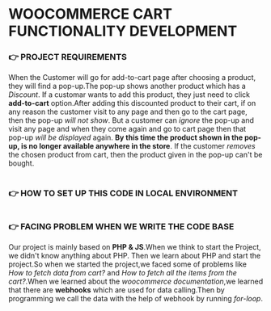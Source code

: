 
# WOOCOMMERCE CART FUNCTIONALITY DEVELOPMENT

###  👉 PROJECT REQUIREMENTS ###
 When the Customer will go for add-to-cart page after choosing a product, they will find a pop-up.The pop-up shows another product which has a *Discount*. If a customar wants to add this product, they just need to click **add-to-cart** option.After adding this discounted product to their cart, if on any reason the customer visit to any page and then go to the cart page, then the pop-up *will not show*. But a customer can *ignore* the pop-up and visit any page and when they come again and go to cart page then that pop-up *will be displayed* again. **By this time the product shown in the pop-up, is no longer available anywhere in the store**. If the customer *removes* the chosen product from cart, then the product given in the pop-up can't be bought.

# 
### 👉 HOW TO SET UP THIS CODE IN LOCAL ENVIRONMENT ###






#
### 👉 FACING PROBLEM WHEN WE WRITE THE CODE BASE ###
Our project is mainly based on **PHP & JS**.When we think to start the Project, we didn't know anything about PHP. Then we learn about PHP and start the project.So when we started the project,we faced some of problems like *How to fetch data from cart?* and *How to fetch all the items from the cart?*.When we learned about the *woocommerce documentation*,we learned that there are **webhooks** which are used for data calling.Then by programming we call the data with the help of webhook by running *for-loop*.